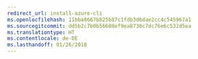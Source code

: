 ```yaml
---
redirect_url: install-azure-cli
ms.openlocfilehash: 11bba8667b825b87c1fdb3d6dae2cc4c545967a1
ms.sourcegitcommit: dd5b2c7b0b56608ef9ea8730c7dc76e6c532d5ea
ms.translationtype: HT
ms.contentlocale: de-DE
ms.lasthandoff: 01/26/2018
---
```

